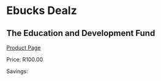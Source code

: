 
# Ebucks Dealz
## The Education and Development Fund
[Product Page](https://www.ebucks.com/web/shop/productSelected.do?prodId=1133122486&catId=365579701)

Price: R100.00

Savings: 


	